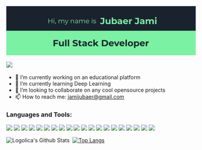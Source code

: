 
<img src="https://raw.githubusercontent.com/logolica99/logolica99/main/github_cover2.png"/>

![](https://komarev.com/ghpvc/?username=logolica99&color=blueviolet)


- 🔭 I’m currently working on an educational platform
- 🌱 I’m currently learning Deep Learning
- 👯 I’m looking to collaborate on any cool opensource projects
- 📫 How to reach me: jamijubaer@gmail.com

### Languages and Tools:


<p align="left">
<img src="https://img.shields.io/badge/python-122d54?style=for-the-badge&logo=python&logoColor=white" height="25"/>
 <img src="https://img.shields.io/badge/django-0f3e2e?style=for-the-badge&logo=django&logoColor=white" height="25"/>
<img src="https://img.shields.io/badge/HTML5-E34F26?style=for-the-badge&logo=html5&logoColor=white" height="25" />
<img src="https://img.shields.io/badge/CSS3-1572B6?style=for-the-badge&logo=css3&logoColor=white" height="25" />
<img src="https://img.shields.io/badge/Bootstrap-563D7C?style=for-the-badge&logo=bootstrap&logoColor=white" height="25"/>
<img src="https://img.shields.io/badge/Sass-CC6699?style=for-the-badge&logo=sass&logoColor=white" height="25" />
<img src="https://img.shields.io/badge/JavaScript-F7DF1E?style=for-the-badge&logo=javascript&logoColor=black" height="25"/>
<img src="https://img.shields.io/badge/typescript-2f74c0.svg?style=for-the-badge&logo=typescript&logoColor=white" height="25"/>
<img src="https://img.shields.io/badge/React-20232A?style=for-the-badge&logo=react&logoColor=61DAFB" height="25"/>
<img src="https://img.shields.io/badge/React_Router-CA4245?style=for-the-badge&logo=react-router&logoColor=white" height="25"/>
<img src="https://img.shields.io/badge/next.js-000000?style=for-the-badge&logo=nextdotjs&logoColor=white" height="25"/>
<img src="https://img.shields.io/badge/React%20native-20232A?style=for-the-badge&logo=react&logoColor=61DAFB" height="25"/>
<img src="https://img.shields.io/badge/Node.js-339933?style=for-the-badge&logo=nodedotjs&logoColor=white" height="25"/>
<img src="https://img.shields.io/badge/Express.js-000000?style=for-the-badge&logo=express&logoColor=white" height="25"/>
<img src="https://img.shields.io/badge/MongoDB-4EA94B?style=for-the-badge&logo=mongodb&logoColor=white" height="25"/>
<img src="https://img.shields.io/badge/Postgresql-31648c?style=for-the-badge&logo=postgresql&logoColor=white" height="25"/>
<img src="https://img.shields.io/badge/firebase-f2c129?style=for-the-badge&logo=Firebase&logoColor=white" height="25"/>
<img src="https://img.shields.io/badge/ubuntu-d64613.svg?style=for-the-badge&logo=ubuntu&logoColor=white" height="25"/>
<img src="https://img.shields.io/badge/git-f05134.svg?style=for-the-badge&logo=git&logoColor=white" height="25"/>
<img src="https://img.shields.io/badge/GitHub-100000?style=for-the-badge&logo=github&logoColor=white" height="25"/>

</p>

<img align="left" alt="Logolica's Github Stats" src="https://github-readme-stats.vercel.app/api?username=logolica99&show_icons=true&theme=cobalt" />   &nbsp;
[![Top Langs](https://github-readme-stats.vercel.app/api/top-langs/?username=logolica99&theme=cobalt)](https://github.com/anuraghazra/github-readme-stats) 




